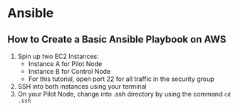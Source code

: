 # Ansible

## How to Create a Basic Ansible Playbook on AWS

1. Spin up two EC2 Instances: 
    - Instance A for Pilot Node
    - Instance B for Control Node
    * For this tutorial, open port 22 for all traffic in the security group
2. SSH into both instances using your terminal
3. On your Pilot Node, change into .ssh directory by using the command ``` cd .ssh ```